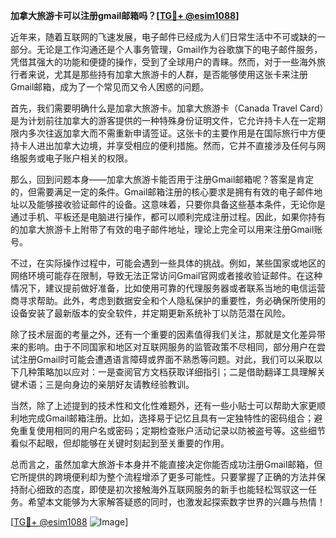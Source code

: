 **加拿大旅游卡可以注册gmail邮箱吗？[[TG💪+ @esim1088](https://t.me/s/esim1088)]**

近年来，随着互联网的飞速发展，电子邮件已经成为人们日常生活中不可或缺的一部分。无论是工作沟通还是个人事务管理，Gmail作为谷歌旗下的电子邮件服务，凭借其强大的功能和便捷的操作，受到了全球用户的青睐。然而，对于一些海外旅行者来说，尤其是那些持有加拿大旅游卡的人群，是否能够使用这张卡来注册Gmail邮箱，成为了一个常见而又令人困惑的问题。

首先，我们需要明确什么是加拿大旅游卡。加拿大旅游卡（Canada Travel Card）是为计划前往加拿大的游客提供的一种特殊身份证明文件，它允许持卡人在一定期限内多次往返加拿大而不需重新申请签证。这张卡的主要作用是在国际旅行中方便持卡人进出加拿大边境，并享受相应的便利措施。然而，它并不直接涉及任何与网络服务或电子账户相关的权限。

那么，回到问题本身——加拿大旅游卡能否用于注册Gmail邮箱呢？答案是肯定的，但需要满足一定的条件。Gmail邮箱注册的核心要求是拥有有效的电子邮件地址以及能够接收验证邮件的设备。这意味着，只要你具备这些基本条件，无论你是通过手机、平板还是电脑进行操作，都可以顺利完成注册过程。因此，如果你持有的加拿大旅游卡上附带了有效的电子邮件地址，理论上完全可以用来注册Gmail账号。

不过，在实际操作过程中，可能会遇到一些具体的挑战。例如，某些国家或地区的网络环境可能存在限制，导致无法正常访问Gmail官网或者接收验证邮件。在这种情况下，建议提前做好准备，比如使用可靠的代理服务器或者联系当地的电信运营商寻求帮助。此外，考虑到数据安全和个人隐私保护的重要性，务必确保所使用的设备安装了最新版本的安全软件，并定期更新系统补丁以防范潜在风险。

除了技术层面的考量之外，还有一个重要的因素值得我们关注，那就是文化差异带来的影响。由于不同国家和地区对互联网服务的监管政策不尽相同，部分用户在尝试注册Gmail时可能会遭遇语言障碍或界面不熟悉等问题。对此，我们可以采取以下几种策略加以应对：一是查阅官方文档获取详细指引；二是借助翻译工具理解关键术语；三是向身边的亲朋好友请教经验教训。

当然，除了上述提到的技术性和文化性难题外，还有一些小贴士可以帮助大家更顺利地完成Gmail邮箱注册。比如，选择易于记忆且具有一定独特性的密码组合；避免重复使用相同的用户名或密码；定期检查账户活动记录以防被盗号等。这些细节看似不起眼，但却能够在关键时刻起到至关重要的作用。

总而言之，虽然加拿大旅游卡本身并不能直接决定你能否成功注册Gmail邮箱，但它所提供的跨境便利却为整个流程增添了更多可能性。只要掌握了正确的方法并保持耐心细致的态度，即使是初次接触海外互联网服务的新手也能轻松驾驭这一任务。希望本文能够为大家解答疑惑的同时，也激发起探索数字世界的兴趣与热情！

[[TG💪+ @esim1088](https://t.me/s/esim1088) ![Image](https://i.postimg.cc/4NQfJmqS/Snipaste-2025-05-13-00-14-12.png)]